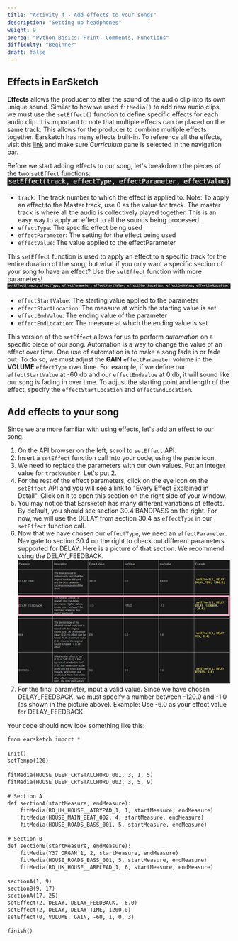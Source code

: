 ```yaml
---
title: "Activity 4 - Add effects to your songs"
description: "Setting up headphones"
weight: 9
prereq: "Python Basics: Print, Comments, Functions"
difficulty: "Beginner"
draft: false
---
```


Effects in EarSketch
-------------------------------------
**Effects** allows the producer to alter the sound of the audio clip
into its own unique sound. Similar to how we used `fitMedia()` to add
new audio clips, we must use the `setEffect()` function to define
specific effects for each audio clip. It is important to note that
multiple effects can be placed on the same track. This allows for the
producer to combine multiple effects together. Earsketch has many
effects built-in. To reference all the effects, visit this
[link](https://earsketch.gatech.edu/earsketch2/#?curriculum=5-1-0&language=python) and make sure *Curriculum* pane is selected in the navigation bar.

Before we start adding effects to our song, let\'s breakdown the pieces
of the two `setEffect` functions:
![](../img/screenshot-seteffect1.png)

-   `track`: The track number to which the effect is applied to. Note:
    To apply an effect to the Master track, use 0 as the value for
    track. The master track is where all the audio is collectively
    played together. This is an easy way to apply an effect to all the
    sounds being processed.
-   `effectType`: The specific effect being used
-   `effectParameter`: The setting for the effect being used
-   `effectValue`: The value applied to the effectParameter

This `setEffect` function is used to apply an effect to a specific track
for the entire duration of the song, but what if you only want a
specific section of your song to have an effect? Use the `setEffect`
function with more parameters!
![](../img/screenshot-seteffect2.png)

-   `effectStartValue`: The starting value applied to the parameter
-   `effectStartLocation`: The measure at which the starting value is
    set
-   `effectEndValue`: The ending value of the parameter
-   `effectEndLocation`: The measure at which the ending value is set

This version of the `setEffect` allows for us to perform *automation*
on a specific piece of our song. Automation is a way to change the value
of an effect over time. One use of automation is to make a song fade in
or fade out. To do so, we must adjust the **GAIN** `effectParameter`
volume in the **VOLUME** `effectType` over time. For example, if we
define our `effectStartValue` at -60 db and our `effectEndValue` at 0
db, it will sound like our song is fading in over time. To adjust the
starting point and length of the effect, specify the
`effectStartLocation` and `effectEndLocation`.

Add effects to your song
-------------------------------------

Since we are more familiar with using effects, let's add an effect to
our song.

1.  On the API browser on the left, scroll to `setEffect` API.
2.  Insert a `setEffect` function call into your code, using the paste icon.
3.  We need to replace the parameters with our own values. Put an
    integer value for `trackNumber`. Let's put 2.
4.  For the rest of the effect parameters, click on the eye icon on the `setEffect` API and you will
    see a link to "Every Effect Explained in Detail". Click on it to
    open this section on the right side of your window.
5.  You may notice that Earsketch has many different variations of
    effects. By default, you should see section 30.4 BANDPASS on the
    right. For now, we will use the DELAY from section 30.4 as
    `effectType` in our `setEffect` function call.
6.  Now that we have chosen our `effectType`, we need an
    `effectParameter`. Navigate to section 30.4 on the right to check
    out different parameters supported for DELAY. Here is a picture of
    that section. We recommend using the DELAY\_FEEDBACK.
    ![](../img/screenshot-effect-parameter.png)
7.  For the final parameter, input a valid value. Since we have chosen
    DELAY\_FEEDBACK, we must specify a number between -120.0 and -1.0
    (as shown in the picture above). Example: Use -6.0 as your effect
    value for DELAY\_FEEDBACK.

Your code should now look something like this:

    from earsketch import *
    
    init()
    setTempo(120)
    
    fitMedia(HOUSE_DEEP_CRYSTALCHORD_001, 3, 1, 5)
    fitMedia(HOUSE_DEEP_CRYSTALCHORD_002, 3, 5, 9)
    
    # Section A
    def sectionA(startMeasure, endMeasure):
        fitMedia(RD_UK_HOUSE__AIRYPAD_1, 1, startMeasure, endMeasure)
        fitMedia(HOUSE_MAIN_BEAT_002, 4, startMeasure, endMeasure)
        fitMedia(HOUSE_ROADS_BASS_001, 5, startMeasure, endMeasure)
    
    # Section B
    def sectionB(startMeasure, endMeasure): 
        fitMedia(Y37_ORGAN_1, 2, startMeasure, endMeasure)
        fitMedia(HOUSE_ROADS_BASS_001, 5, startMeasure, endMeasure)
        fitMedia(RD_UK_HOUSE__ARPLEAD_1, 6, startMeasure, endMeasure)
    
    sectionA(1, 9)
    sectionB(9, 17)
    sectionA(17, 25)
    setEffect(2, DELAY, DELAY_FEEDBACK, -6.0)
    setEffect(2, DELAY, DELAY_TIME, 1200.0)
    setEffect(0, VOLUME, GAIN, -60, 1, 0, 3)
    
    finish()

